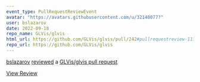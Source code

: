 ```yaml
---
event_type: PullRequestReviewEvent
avatar: "https://avatars.githubusercontent.com/u/32148077?"
user: bslazarov
date: 2022-09-18
repo_name: GLVis/glvis
html_url: https://github.com/GLVis/glvis/pull/242#pullrequestreview-1111575020
repo_url: https://github.com/GLVis/glvis
---
```


<a href='https://github.com/bslazarov' target='_blank'>bslazarov</a> <a href='https://github.com/GLVis/glvis/pull/242#pullrequestreview-1111575020' target='_blank'>reviewed</a> a <a href='https://github.com/GLVis/glvis/pull/242' target='_blank'>GLVis/glvis pull request</a>

<small></small>

<a href='https://github.com/GLVis/glvis/pull/242#pullrequestreview-1111575020' target='_blank'>View Review</a>